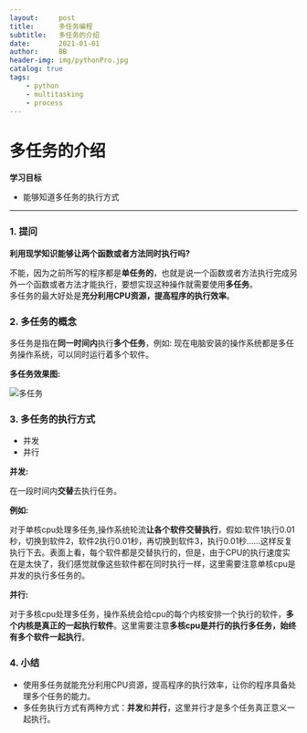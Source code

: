 ```yaml
---
layout:     post
title:      多任务编程
subtitle:   多任务的介绍
date:       2021-01-01
author:     BB
header-img: img/pythonPro.jpg
catalog: true
tags:
    - python
    - multitasking
    - process
---
```




多任务的介绍
============

**学习目标**

-   能够知道多任务的执行方式

* * * * *

### 1. 提问 

**利用现学知识能够让两个函数或者方法同时执行吗?**

不能，因为之前所写的程序都是**单任务的**，也就是说一个函数或者方法执行完成另外一个函数或者方法才能执行，要想实现这种操作就需要使用**多任务**。\
多任务的最大好处是**充分利用CPU资源，提高程序的执行效率**。

### 2. 多任务的概念 

多任务是指在**同一时间内**执行**多个任务**，例如:
现在电脑安装的操作系统都是多任务操作系统，可以同时运行着多个软件。

**多任务效果图:**

![多任务](https://www.hualigs.cn/image/60b39cd014c17.jpg)

### 3. 多任务的执行方式 

-   并发
-   并行

**并发:**

在一段时间内**交替**去执行任务。

**例如:**

对于单核cpu处理多任务,操作系统轮流**让各个软件交替执行**，假如:软件1执行0.01秒，切换到软件2，软件2执行0.01秒，再切换到软件3，执行0.01秒……这样反复执行下去。表面上看，每个软件都是交替执行的，但是，由于CPU的执行速度实在是太快了，我们感觉就像这些软件都在同时执行一样，这里需要注意单核cpu是并发的执行多任务的。

**并行:**

对于多核cpu处理多任务，操作系统会给cpu的每个内核安排一个执行的软件，**多个内核是真正的一起执行软件**。这里需要注意**多核cpu是并行的执行多任务，始终有多个软件一起执行**。

### 4. 小结 

-   使用多任务就能充分利用CPU资源，提高程序的执行效率，让你的程序具备处理多个任务的能力。
-   多任务执行方式有两种方式：**并发**和**并行**，这里并行才是多个任务真正意义一起执行。